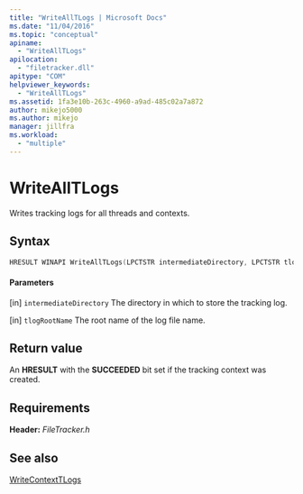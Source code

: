 ```yaml
---
title: "WriteAllTLogs | Microsoft Docs"
ms.date: "11/04/2016"
ms.topic: "conceptual"
apiname:
  - "WriteAllTLogs"
apilocation:
  - "filetracker.dll"
apitype: "COM"
helpviewer_keywords:
  - "WriteAllTLogs"
ms.assetid: 1fa3e10b-263c-4960-a9ad-485c02a7a872
author: mikejo5000
ms.author: mikejo
manager: jillfra
ms.workload:
  - "multiple"
---
```

# WriteAllTLogs
Writes tracking logs for all threads and contexts.

## Syntax

```cpp
HRESULT WINAPI WriteAllTLogs(LPCTSTR intermediateDirectory, LPCTSTR tlogRootName);
```

#### Parameters
 [in] `intermediateDirectory`
 The directory in which to store the tracking log.

 [in] `tlogRootName`
 The root name of the log file name.

## Return value
 An **HRESULT** with the **SUCCEEDED** bit set if the tracking context was created.

## Requirements
 **Header:** *FileTracker.h*

## See also
 [WriteContextTLogs](../msbuild/writecontexttlogs.md)